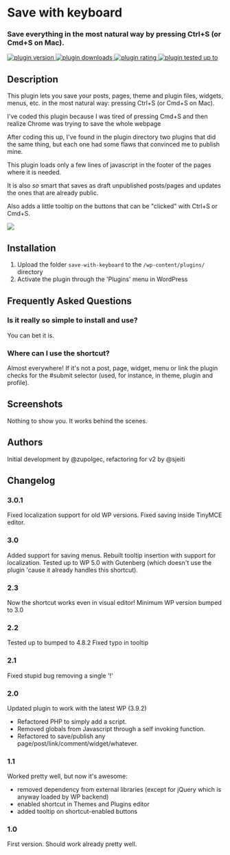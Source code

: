 # Save with keyboard
### Save everything in the most natural way by pressing Ctrl+S (or Cmd+S on Mac).

<p>
  <a href="https://wordpress.org/plugins/save-with-keyboard/">
    <img src="https://img.shields.io/wordpress/plugin/v/save-with-keyboard.svg?style=flat-square"
         alt="plugin version">
    <img src="https://img.shields.io/wordpress/plugin/dt/save-with-keyboard.svg?style=flat-square"
         alt="plugin downloads">
    <img src="https://img.shields.io/wordpress/plugin/r/save-with-keyboard.svg?style=flat-square"
         alt="plugin rating">
    <img src="https://img.shields.io/wordpress/v/save-with-keyboard.svg?style=flat-square"
         alt="plugin tested up to">
  </a>
</p>

## Description

This plugin lets you save your posts, pages, theme and plugin files, widgets, menus, etc. in the most natural way: pressing Ctrl+S (or Cmd+S on Mac).

I've coded this plugin because I was tired of pressing Cmd+S and then realize Chrome was trying to save the whole webpage

After coding this up, I've found in the plugin directory two plugins that did the same thing, but each one had some flaws 
that convinced me to publish mine.

This plugin loads only a few lines of javascript in the footer of the pages where it is needed.

It is also *so* smart that saves as draft unpublished posts/pages and updates the ones that are already public.

Also adds a little tooltip on the buttons that can be "clicked" with Ctrl+S or Cmd+S.

<a href="http://www.commitstrip.com/en/2013/06/05/ctrl-s/">
  <img src="http://www.commitstrip.com/wp-content/uploads/2013/06/Strips-Ctrl+S-600-finalenglish.jpg">
</a>

## Installation

1. Upload the folder `save-with-keyboard` to the `/wp-content/plugins/` directory
2. Activate the plugin through the 'Plugins' menu in WordPress

## Frequently Asked Questions

### Is it really so simple to install and use?

You can bet it is.

### Where can I use the shortcut?

Almost everywhere!
If it's not a post, page, widget, menu or link the plugin checks for the #submit selector (used, for instance, in theme, plugin and profile).

## Screenshots

Nothing to show you. It works behind the scenes.

## Authors

Initial development by @zupolgec, refactoring for v2 by @sjeiti

## Changelog

### 3.0.1
Fixed localization support for old WP versions.
Fixed saving inside TinyMCE editor.

### 3.0
Added support for saving menus.
Rebuilt tooltip insertion with support for localization.
Tested up to WP 5.0 with Gutenberg (which doesn't use the plugin 'cause it already handles this shortcut).

### 2.3
Now the shortcut works even in visual editor!
Minimum WP version bumped to 3.0

### 2.2
Tested up to bumped to 4.8.2
Fixed typo in tooltip

### 2.1
Fixed stupid bug removing a single '!'

### 2.0
Updated plugin to work with the latest WP (3.9.2)
*   Refactored PHP to simply add a script.
*   Removed globals from Javascript through a self invoking function.
*   Refactored to save/publish any page/post/link/comment/widget/whatever.

### 1.1
Worked pretty well, but now it's awesome:
*  removed dependency from external libraries (except for jQuery which is anyway loaded by WP backend)
*  enabled shortcut in Themes and Plugins editor
*  added tooltip on shortcut-enabled buttons

### 1.0
First version. Should work already pretty well.
